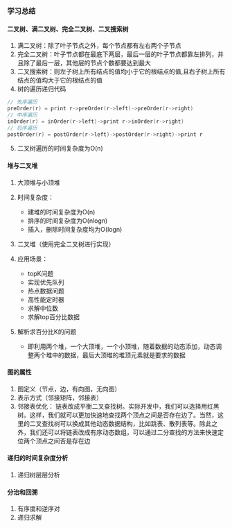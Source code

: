 ### 学习总结

#### 二叉树、满二叉树、完全二叉树、二叉搜索树

1. 满二叉树：除了叶子节点之外，每个节点都有左右两个子节点
2. 完全二叉树：叶子节点都在最底下两层，最后一层的叶子节点都靠左排列，并且除了最后一层，其他层的节点个数都要达到最大
3. 二叉搜索树：则左子树上所有结点的值均小于它的根结点的值,且右子树上所有结点的值均大于它的根结点的值
4. 树的遍历递归代码
```C++
// 先序遍历
preOrder(r) = print r->preOrder(r->left)->preOrder(r->right)
// 中序遍历
inOrder(r) = inOrder(r->left)->print r->inOrder(r->right)
// 后序遍历
postOrder(r) = postOrder(r->left)->postOrder(r->right)->print r
```
5. 二叉树遍历的时间复杂度为O(n)

#### 堆与二叉堆

1. 大顶堆与小顶堆
2. 时间复杂度：
    - 建堆的时间复杂度为O(n)
    - 排序的时间复杂度为O(nlogn)
    - 插入，删除时间复杂度均为O(logn)
3. 二叉堆（使用完全二叉树进行实现）
4. 应用场景：
    - topK问题
    - 实现优先队列
    - 热点数据问题
    - 高性能定时器
    - 求解中位数
    - 求解top百分比数据

5. 解析求百分比K的问题
    - 即利用两个堆，一个大顶堆，一个小顶堆，随着数据的动态添加，动态调整两个堆中的数据，最后大顶堆的堆顶元素就是要求的数据


#### 图的属性
1. 图定义（节点，边，有向图，无向图）
2. 表示方式（邻接矩阵，邻接表）
3. 邻接表优化：
链表改成平衡二叉查找树。实际开发中，我们可以选择用红黑树。这样，我们就可以更加快速地查找两个顶点之间是否存在边了。当然，这里的二叉查找树可以换成其他动态数据结构，比如跳表、散列表等。除此之外，我们还可以将链表改成有序动态数组，可以通过二分查找的方法来快速定位两个顶点之间否是存在边

#### 递归的时间复杂度分析
1. 递归树层层分析

#### 分治和回溯
1. 有序度和逆序对
2. 递归求解